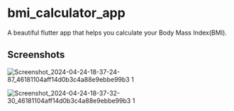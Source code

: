 # bmi_calculator_app

A beautiful flutter app that helps you calculate your Body Mass Index(BMI).

## Screenshots


![Screenshot_2024-04-24-18-37-24-87_46181104aff14d0b3c4a88e9ebbe99b3 1](https://github.com/fatimaishaq/bmi_calculator/assets/71882813/15128f97-2847-488a-96ef-67f5066d0dc8)

![Screenshot_2024-04-24-18-37-32-30_46181104aff14d0b3c4a88e9ebbe99b3 1](https://github.com/fatimaishaq/bmi_calculator/assets/71882813/c57ad4cb-faae-4eb6-9864-367b187bdec9)

